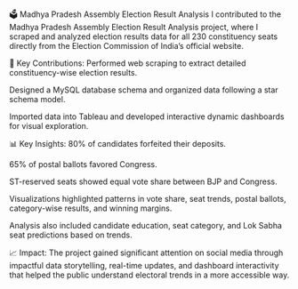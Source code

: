 🗳️ Madhya Pradesh Assembly Election Result Analysis
I contributed to the Madhya Pradesh Assembly Election Result Analysis project, where I scraped and analyzed election results data for all 230 constituency seats directly from the Election Commission of India’s official website.

🔧 Key Contributions:
Performed web scraping to extract detailed constituency-wise election results.

Designed a MySQL database schema and organized data following a star schema model.

Imported data into Tableau and developed interactive dynamic dashboards for visual exploration.

📊 Key Insights:
80% of candidates forfeited their deposits.

65% of postal ballots favored Congress.

ST-reserved seats showed equal vote share between BJP and Congress.

Visualizations highlighted patterns in vote share, seat trends, postal ballots, category-wise results, and winning margins.

Analysis also included candidate education, seat category, and Lok Sabha seat predictions based on trends.

📈 Impact:
The project gained significant attention on social media through impactful data storytelling, real-time updates, and dashboard interactivity that helped the public understand electoral trends in a more accessible way.
